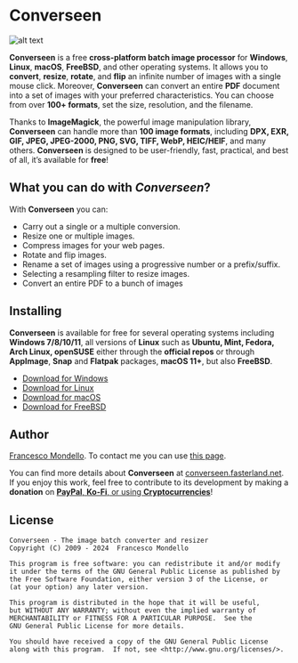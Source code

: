 # Converseen

![alt text](https://converseen.fasterland.net/images/appstream/converseen-appdata-1.png "Converseen on Kde")

**Converseen** is a free **cross-platform batch image processor** for **Windows**, **Linux**, **macOS**, **FreeBSD**, and other operating systems. It allows you to **convert**, **resize**, **rotate**, and **flip** an infinite number of images with a single mouse click. Moreover, **Converseen** can convert an entire **PDF** document into a set of images with your preferred characteristics. You can choose from over **100+ formats**, set the size, resolution, and the filename.

Thanks to **ImageMagick**, the powerful image manipulation library, **Converseen** can handle more than **100 image formats**, including **DPX, EXR, GIF, JPEG, JPEG-2000, PNG, SVG, TIFF, WebP, HEIC/HEIF**, and many others. **Converseen** is designed to be user-friendly, fast, practical, and best of all, it’s available for **free**!

## What you can do with *Converseen*?

With **Converseen** you can:
* Carry out a single or a multiple conversion.
* Resize one or multiple images.
* Compress images for your web pages.
* Rotate and flip images.
* Rename a set of images using a progressive number or a prefix/suffix.
* Selecting a resampling filter to resize images.
* Convert an entire PDF to a bunch of images

## Installing

**Converseen** is available for free for several operating systems including **Windows 7/8/10/11**, all versions of **Linux** such as **Ubuntu, Mint, Fedora, Arch Linux, openSUSE** either through the **official repos** or through **AppImage**, **Snap** and **Flatpak** packages, **macOS 11+**, but also **FreeBSD**.

* [Download for Windows](https://converseen.fasterland.net/download-for-windows/)
* [Download for Linux](https://converseen.fasterland.net/download-for-linux/)
* [Download for macOS](https://converseen.fasterland.net/download-for-macos/)
* [Download for FreeBSD](https://converseen.fasterland.net/download-freebsd/)

## Author

[Francesco Mondello](https://converseen.fasterland.net/).
To contact me you can use [this page](https://converseen.fasterland.net/contact-me/).


You can find more details about **Converseen** at [converseen.fasterland.net](https://converseen.fasterland.net/).
If you enjoy this work, feel free to contribute to its development by making a **donation** on [**PayPal**, **Ko-Fi**, or using **Cryptocurrencies**](https://converseen.fasterland.net/donate/)!

## License

    Converseen - The image batch converter and resizer
    Copyright (C) 2009 - 2024  Francesco Mondello

    This program is free software: you can redistribute it and/or modify
    it under the terms of the GNU General Public License as published by
    the Free Software Foundation, either version 3 of the License, or
    (at your option) any later version.

    This program is distributed in the hope that it will be useful,
    but WITHOUT ANY WARRANTY; without even the implied warranty of
    MERCHANTABILITY or FITNESS FOR A PARTICULAR PURPOSE.  See the
    GNU General Public License for more details.

    You should have received a copy of the GNU General Public License
    along with this program.  If not, see <http://www.gnu.org/licenses/>.
